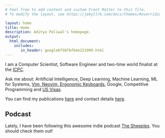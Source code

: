```yaml
---
# Feel free to add content and custom Front Matter to this file.
# To modify the layout, see https://jekyllrb.com/docs/themes/#overriding-theme-defaults

layout: home
title: Home
description: Aditya Paliwal's homepage.
output: 
  html_document:
    includes:
       in_header: google6f587bfb4e221999.html
---
```


I am a Computer Scientist, Software Engineer and two-time world finalist at the
 [ICPC](https://icpc.global/).

Ask me about: Aritificial Intelligence, Deep Learning, Machine Learning, ML 
for Systems, [Vim, Neovim, Ergonomic Keyboards](/tools), Google, Competitive Programming and [US Visas](/visa).

You can find my publications [here](/publications) and contact details [here](/contact).


## Podcast
Lately, I have been following this awesome indie podcast [The Sheeples](https://www.thesheeples.in/). You should check them out!


